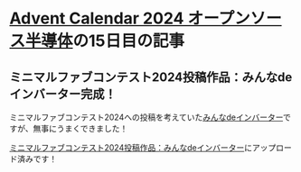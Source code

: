 # [Advent Calendar 2024 オープンソース半導体](https://qiita.com/advent-calendar/2024/osssilicon)の15日目の記事
## ミニマルファブコンテスト2024投稿作品：みんなdeインバーター完成！
ミニマルファブコンテスト2024への投稿を考えていた[みんなdeインバーター](https://ishi-kai.org/contest/minimalfab/2024/10/20/contest_minimalfab2024_ISHI-KAI.html)ですが、無事にうまくできました！  

[ミニマルファブコンテスト2024投稿作品：みんなdeインバーター](https://github.com/ishi-kai/minimalfab_contest_2024_all_inverter)にアップロード済みです！
